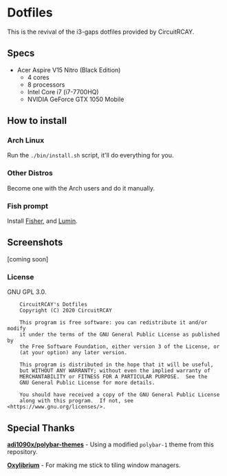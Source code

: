 # Dotfiles
This is the revival of the i3-gaps dotfiles provided by CircuitRCAY. 

## Specs
- Acer Aspire V15 Nitro (Black Edition)
    - 4 cores
    - 8 processors
    - Intel Core i7 (i7-7700HQ)
    - NVIDIA GeForce GTX 1050 Mobile

## How to install
### Arch Linux
Run the `./bin/install.sh` script, it'll do everything for you.

### Other Distros
Become one with the Arch users and do it manually.

### Fish prompt
Install [Fisher](https://github.com/jorgebucaran/fisher), and [Lumin](https://github.com./ovyerus/lumin).

## Screenshots
[coming soon]

### License
GNU GPL 3.0.
```
    CircuitRCAY's Dotfiles
    Copyright (C) 2020 CircuitRCAY

    This program is free software: you can redistribute it and/or modify
    it under the terms of the GNU General Public License as published by
    the Free Software Foundation, either version 3 of the License, or
    (at your option) any later version.

    This program is distributed in the hope that it will be useful,
    but WITHOUT ANY WARRANTY; without even the implied warranty of
    MERCHANTABILITY or FITNESS FOR A PARTICULAR PURPOSE.  See the
    GNU General Public License for more details.

    You should have received a copy of the GNU General Public License
    along with this program.  If not, see <https://www.gnu.org/licenses/>.
```
    
## Special Thanks
**[adi1090x/polybar-themes](https://github.com/adi1090x/polybar-themes)** - Using a modified `polybar-1` theme from this repository.

**[Oxylibrium](https://github.com/oxy)** - For making me stick to tiling window managers.
